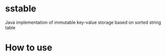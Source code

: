 # sstable
Java implementation of immutable key-value storage based on sorted string table

# How to use
